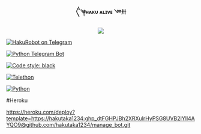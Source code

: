 <h4><p align="center"> 〲༆ʜᴀᴋᴜ ᴀʟɪᴠᴇ ༇〺 </p></h4>

<p align="center">

  <img src="https://graph.org/file/a4d8ec008094e0e71cbda.jpg">

</p>

<p align="center">

<a href="https://t.me/gemini_hakutakaa"> <img src="https://img.shields.io/badge/Haku-Robot-blue?&logo=telegram" alt="HakuRobot on Telegram" /> </a><br>

<a href="https://python-telegram-bot.org"> <img src="https://img.shields.io/badge/PTB-13.9.11-white?&style=flat-round&logo=github" alt="Python Telegram Bot" /> </a>

<a href="https://github.com/psf/black"><img alt="Code style: black" src="https://img.shields.io/badge/code%20style-black-000000.svg"></a><br>

<a href="https://docs.telethon.dev"> <img src="https://img.shields.io/badge/Telethon-1.24.0-red?&style=flat-round&logo=github" alt="Telethon" /> </a>

<a href="https://docs.python.org"> <img src="https://img.shields.io/badge/Python-3.10.4-purple?&style=flat-round&logo=python" alt="Python" /> </a><br>

</p>
#Heroku

https://heroku.com/deploy?template=https://hakutaka1234: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@github.com/hakutaka1234/manage_bot.git
